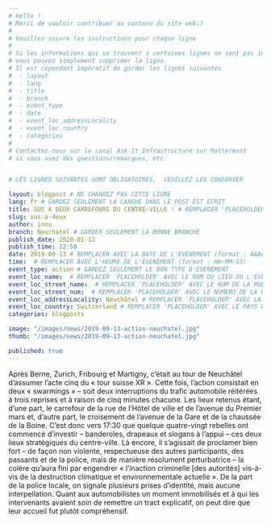 ```yaml
---
# Hello !
# Merci de vouloir contribuer au contenu du site web:)
#
# Veuillez suivre les instructions pour chaque ligne
#
# Si les informations qui se trouvent à certaines lignes ne sont pas importantes
# vous pouvez simplement supprimer la ligne.
# Il est cependant impératif de garder les lignes suivantes
#  - layout
#  - lang
#  - title
#  - branch
#  - event_type
#  - date
#  - event_loc_addressLocality
#  - event_loc_country
#  - categories
#
# Contactez-nous sur le canal Ask-It Infrastructure sur Mattermost
# si vous avez des questions/remarques, etc.


# LES LIGNES SUIVANTES SONT OBLIGATOIRES,  VEUILLEZ LES CONSERVER

layout: blogpost # NE CHANGEZ PAS CETTE LIGNE
lang: fr # GARDEZ SEULEMENT LA LANGUE DANS LE POST EST ECRIT
title: SUS À DEUX CARREFOURS DU CENTRE-VILLE ! # REMPLACER 'PLACEHOLDER' AVEC LE TITRE DE VOTRE POST
slug: sus-a-deux
author: innu 
branch: Neuchatel # GARDER SEULEMENT LA BONNE BRANCHE
publish_date: 2020-01-12
publish_time: 22:58
date: 2019-09-13 # REMPLACER AVEC LA DATE DE L'EVENEMENT (format : AAAA-MM-JJ)
time:  # REMPLACER AVEC L'HEURE DE L'EVENEMENT (format : HH-MM-SS)
event_type: action # GARDEZ SEULEMENT LE BON TYPE D'EVENEMENT
event_loc_name:  # REMPLACER 'PLACEHOLDER' AVEC LE NOM DU LIEU OU L'EVENEMENT A LIEU
event_loc_street_name:  # REMPLACER 'PLACEHOLDER' AVEC LE NOM DE LA RUE OU L'EVENEMENT A LIEU
event_loc_street_num:  # REMPLACER 'PLACEHOLDER' AVEC LE NUMERO DE LA RUE OU L'EVENEMENT A LIEU
event_loc_addressLocality: Neuchâtel # REMPLACER 'PLACEHOLDER' AVEC LA VILLE DANS LAQUELLE L'EVENEMENT A LIEU
event_loc_country: Switzerland # REMPLACER 'PLACEHOLDER' AVEC LE PAYS DANS LAQUELLE L'EVENEMENT A LIEU
categories: blogposts

image: "/images/news/2019-09-13-action-neuchatel.jpg"
thumb: "/images/news/2019-09-13-action-neuchatel.jpg"

published: true
---
```


Après Berne, Zurich, Fribourg et Martigny, c’était au tour de Neuchâtel d’assumer l’acte cinq du « tour suisse XR ». Cette fois, l’action consistait en deux « swarmings » – soit deux interruptions du trafic automobile réitérées à trois reprises et à raison de cinq minutes chacune. Les lieux retenus étant, d’une part, le carrefour de la rue de l’Hôtel de ville et de l’avenue du Premier mars et, d’autre part, le croisement de l’avenue de la Gare et de la chaussée de la Boine.
C’est donc vers 17:30 que quelque quatre-vingt rebelles ont commencé d’investir – banderoles, drapeaux et slogans à l’appui – ces deux lieux stratégiques du centre-ville. Là encore, il s’agissait de proclamer bien fort – de façon non violente, respectueuse des autres participants, des passants et de la police, mais de manière résolument perturbatrice – la colère qu’aura fini par engendrer « l’inaction criminelle [des autorités] vis-à-vis de la destruction climatique et environnementale actuelle ».
De la part de la police locale, on signale plusieurs prises d’identité, mais aucune interpellation. Quant aux automobilistes un moment immobilisés et à qui les intervenants avaient soin de remettre un tract explicatif, on peut dire que leur accueil fut plutôt compréhensif.

